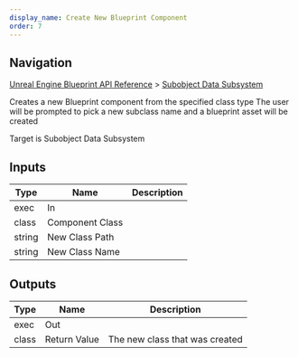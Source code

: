```yaml
---
display_name: Create New Blueprint Component
order: 7
---
```

## Navigation

[Unreal Engine Blueprint API Reference](https://dev.epicgames.com/documentation/en-us/unreal-engine/BlueprintAPI) > [Subobject Data Subsystem](https://dev.epicgames.com/documentation/en-us/unreal-engine/BlueprintAPI/SubobjectDataSubsystem)

Creates a new Blueprint component from the specified class type
The user will be prompted to pick a new subclass name and a blueprint asset will be created

Target is Subobject Data Subsystem

## Inputs

| Type | Name | Description |
| --- | --- | --- |
| exec | In |  |
| class | Component Class |  |
| string | New Class Path |  |
| string | New Class Name |  |

## Outputs

| Type | Name | Description |
| --- | --- | --- |
| exec | Out |  |
| class | Return Value | The new class that was created |
